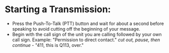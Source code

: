 # Starting a Transmission:

* Press the Push-To-Talk (PTT) button and wait for about a second before speaking to avoid cutting off the beginning of your message.
* Begin with the call sign of the unit you are calling followed by your own call sign. Example: "Permission to direct contact." _cut out, pause, then continue_ - "411, this is Q113, over."&#x20;
